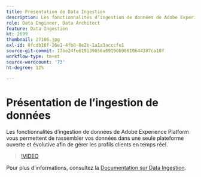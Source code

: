 ```yaml
---
title: Présentation de Data Ingestion
description: Les fonctionnalités d’ingestion de données de Adobe Experience Platform vous permettent de rassembler vos données dans une seule plateforme ouverte et évolutive afin de gérer un profil unifié.
role: Data Engineer, Data Architect
feature: Data Ingestion
kt: 2699
thumbnail: 27106.jpg
exl-id: 8fcdb16f-26e1-4fb8-8e2b-1a1a3acccfe1
source-git-commit: 17be24fe619139056a69190b98610644387ca18f
workflow-type: tm+mt
source-wordcount: '73'
ht-degree: 12%

---
```


# Présentation de l’ingestion de données

Les fonctionnalités d’ingestion de données de Adobe Experience Platform vous permettent de rassembler vos données dans une seule plateforme ouverte et évolutive afin de gérer les profils clients en temps réel.

>[!VIDEO](https://video.tv.adobe.com/v/27106?quality=12&learn=on)

Pour plus d’informations, consultez la [Documentation sur Data Ingestion](https://experienceleague.adobe.com/docs/experience-platform/ingestion/home.html?lang=fr).
